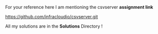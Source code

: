 For your reference here I am mentioning the csvserver **assignment link** 

https://github.com/infracloudio/csvserver.git



All my solutions are in the **Solutions** Directory !

